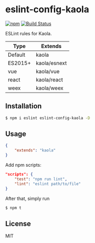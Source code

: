 # eslint-config-kaola

[![npm](https://img.shields.io/npm/v/eslint-config-kaola.svg?style=flat-square)](https://www.npmjs.com/package/eslint-config-kaola)
[![Build Status](https://img.shields.io/travis/kaola-fed/eslint-config-kaola.svg?style=flat-square)](https://travis-ci.org/kaola-fed/eslint-config-kaola)

ESLint rules for Kaola.

|Type|Extends|
|---|---|
|Default|kaola|
|ES2015+|kaola/esnext|
|vue|kaola/vue|
|react|kaola/react|
|weex|kaola/weex|

## Installation

```bash
$ npm i eslint eslint-config-kaola -D
```

## Usage

```json
{
    "extends": "kaola"
}
```

Add npm scripts:

```json
"scripts": {
    "test": "npm run lint",
    "lint": "eslint path/to/file"
}
```

After that, simply run

```bash
$ npm t
```

## License

MIT
